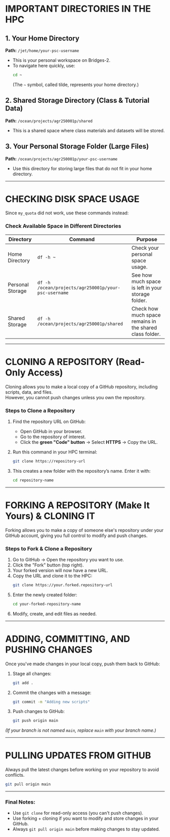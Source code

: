 # IMPORTANT DIRECTORIES IN THE HPC

## 1. Your Home Directory
**Path:** `/jet/home/your-psc-username`
- This is your personal workspace on Bridges-2.
- To navigate here quickly, use:
  ```bash
  cd ~
  ```
  (The `~` symbol, called tilde, represents your home directory.)

## 2. Shared Storage Directory (Class & Tutorial Data)
**Path:** `/ocean/projects/agr250001p/shared`
- This is a shared space where class materials and datasets will be stored.

## 3. Your Personal Storage Folder (Large Files)
**Path:** `/ocean/projects/agr250001p/your-psc-username`
- Use this directory for storing large files that do not fit in your home directory.

---

# CHECKING DISK SPACE USAGE
Since `my_quota` did not work, use these commands instead:

### Check Available Space in Different Directories
| **Directory**          | **Command**                                      | **Purpose** |
|------------------------|--------------------------------------------------|------------|
| Home Directory         | `df -h ~`                                        | Check your personal space usage. |
| Personal Storage       | `df -h /ocean/projects/agr250001p/your-psc-username` | See how much space is left in your storage folder. |
| Shared Storage         | `df -h /ocean/projects/agr250001p/shared`        | Check how much space remains in the shared class folder. |

---

# CLONING A REPOSITORY (Read-Only Access)
Cloning allows you to make a local copy of a GitHub repository, including scripts, data, and files.  
However, you cannot push changes unless you own the repository.

### Steps to Clone a Repository
1. Find the repository URL on GitHub:
   - Open GitHub in your browser.
   - Go to the repository of interest.
   - Click the **green "Code" button** → Select **HTTPS** → Copy the URL.

2. Run this command in your HPC terminal:
   ```bash
   git clone https://repository-url
   ```
3. This creates a new folder with the repository’s name. Enter it with:
   ```bash
   cd repository-name
   ```

---

# FORKING A REPOSITORY (Make It Yours) & CLONING IT
Forking allows you to make a copy of someone else's repository under your GitHub account, giving you full control to modify and push changes.

### Steps to Fork & Clone a Repository
1. Go to GitHub → Open the repository you want to use.
2. Click the "Fork" button (top right).
3. Your forked version will now have a new URL.
4. Copy the URL and clone it to the HPC:
   ```bash
   git clone https://your.forked.repository-url
   ```
5. Enter the newly created folder:
   ```bash
   cd your-forked-repository-name
   ```
6. Modify, create, and edit files as needed.

---

# ADDING, COMMITTING, AND PUSHING CHANGES
Once you've made changes in your local copy, push them back to GitHub:

1. Stage all changes:
   ```bash
   git add .
   ```
2. Commit the changes with a message:
   ```bash
   git commit -m "Adding new scripts"
   ```
3. Push changes to GitHub:
   ```bash
   git push origin main
   ```
*(If your branch is not named `main`, replace `main` with your branch name.)*

---

# PULLING UPDATES FROM GITHUB
Always pull the latest changes before working on your repository to avoid conflicts.  
```bash
git pull origin main
```

---

### Final Notes:
- Use `git clone` for read-only access (you can't push changes).
- Use forking + cloning if you want to modify and store changes in your GitHub.
- Always `git pull origin main` before making changes to stay updated.
